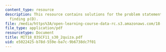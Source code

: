 ```yaml
---
content_type: resource
description: This resource contains solutions for the problem statements related to
  finding p(D).
file: /media/https%3A/open-learning-course-data-rc.s3.amazonaws.com/18-03sc-differential-equations-fall-2011/e5022425b78d559eba7c9b6738dc7f01_MIT18_03SCF11_s30_2quiza.pdf
file_type: application/pdf
resourcetype: Document
title: MIT18_03SCF11_s30_2quiza.pdf
uid: e5022425-b78d-559e-ba7c-9b6738dc7f01
---
```

